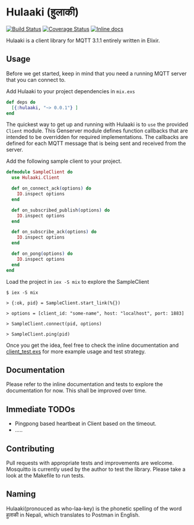# Hulaaki (हुलाकी)

[![Build Status](https://travis-ci.org/suvash/hulaaki.svg?branch=master)](https://travis-ci.org/suvash/hulaaki?branch=master)
[![Coverage Status](https://coveralls.io/repos/suvash/hulaaki/badge.svg?branch=master)](https://coveralls.io/r/suvash/hulaaki?branch=master)
[![Inline docs](http://inch-ci.org/github/suvash/hulaaki.svg?branch=master)](http://inch-ci.org/github/suvash/hulaaki?branch=master)

Hulaaki is a client library for MQTT 3.1.1 entirely written in Elixir.

## Usage

Before we get started, keep in mind that you need a running MQTT
server that you can connect to.

Add Hulaaki to your project dependencies in `mix.exs`

```elixir
def deps do
  [{:hulaaki, "~> 0.0.1"} ]
end
```

The quickest way to get up and running with Hulaaki is to `use` the
provided `Client` module. This Genserver module defines function
callbacks that are intended to be overridden for required
implementations. The callbacks are defined for each MQTT message that
is being sent and received from the server.

Add the following sample client to your project.

```elixir
defmodule SampleClient do
  use Hulaaki.Client

  def on_connect_ack(options) do
    IO.inspect options
  end

  def on_subscribed_publish(options) do
    IO.inspect options
  end

  def on_subscribe_ack(options) do
    IO.inspect options
  end

  def on_pong(options) do
    IO.inspect options
  end
end
```

Load the project in `iex -S mix` to explore the SampleClient

```
$ iex -S mix

> {:ok, pid} = SampleClient.start_link(%{})

> options = [client_id: "some-name", host: "localhost", port: 1883]

> SampleClient.connect(pid, options)

> SampleClient.ping(pid)

```

Once you get the idea, feel free to check the inline documentation and
[client_test.exs](test/hulaaki/client_test.exs) for more example usage
and test strategy.

## Documentation

Please refer to the inline documentation and tests to explore the
documentation for now. This shall be improved over time.

## Immediate TODOs
* Pingpong based heartbeat in Client based on the timeout.
* .....

## Contributing

Pull requests with appropriate tests and improvements are welcome.
Mosquitto is currently used by the author to test the library. Please
take a look at the Makefile to run tests.

## Naming

Hulaaki(pronouced as who-laa-key) is the phonetic spelling of the word
हुलाकी in Nepali, which translates to Postman in English.
